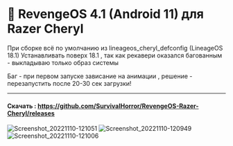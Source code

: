 # :paw_prints: RevengeOS 4.1 (Android 11) для Razer Cheryl
При сборке всё по умолчанию из lineageos_cheryl_defconfig (LineageOS 18.1) Устанавливать поверх 18.1 , так как рекавери оказался багованным - выкладываю только образ системы

Баг - при первом запуске зависание на анимации , решение - перезапустить после 20-30 сек загрузки!
____
#### Скачать : https://github.com/SurvivalHorror/RevengeOS-Razer-Cheryl/releases
![Screenshot_20221110-121051](https://user-images.githubusercontent.com/33040871/201380249-1dd1e76b-d6b0-4508-97d9-3d814dc36d1e.png)
![Screenshot_20221110-120949](https://user-images.githubusercontent.com/33040871/201380290-42318f38-9cbb-4a30-a205-38eafe53e76f.png)
![Screenshot_20221110-121006](https://user-images.githubusercontent.com/33040871/201380314-7b8e75f8-bada-430f-84af-64da6cac0733.png)
